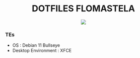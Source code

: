 <h1 align="center"> DOTFILES FLOMASTELA </h1>
<p align="center"> <img src="https://github.com/iluviums/Dotfiles-Flomastela/blob/main/Screenshot.png"/> </p>

### TEs
* OS : Debian 11 Bullseye
* Desktop Environment : XFCE
